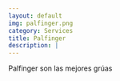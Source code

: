 ```yaml
---
layout: default
img: palfinger.png
category: Services
title: Palfinger
description: |
---
```

Palfinger son las mejores grúas

